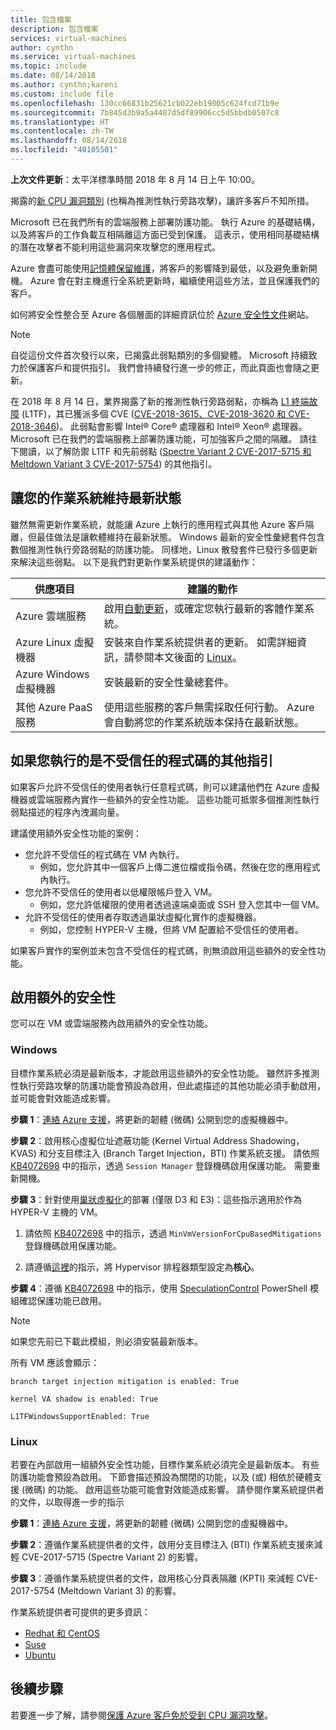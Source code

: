 ```yaml
---
title: 包含檔案
description: 包含檔案
services: virtual-machines
author: cynthn
ms.service: virtual-machines
ms.topic: include
ms.date: 08/14/2018
ms.author: cynthn;kareni
ms.custom: include file
ms.openlocfilehash: 130cc66831b25621cb022eb19005c624fcd71b9e
ms.sourcegitcommit: 7b845d3b9a5a4487d5df89906cc5d5bbdb0507c8
ms.translationtype: HT
ms.contentlocale: zh-TW
ms.lasthandoff: 08/14/2018
ms.locfileid: "40105501"
---
```

**上次文件更新**：太平洋標準時間 2018 年 8 月 14 日上午 10:00。

揭露的[新 CPU 漏洞類別](https://portal.msrc.microsoft.com/en-US/security-guidance/advisory/ADV180002) (也稱為推測性執行旁路攻擊)，讓許多客戶不知所措。  

Microsoft 已在我們所有的雲端服務上部署防護功能。 執行 Azure 的基礎結構，以及將客戶的工作負載互相隔離這方面已受到保護。 這表示，使用相同基礎結構的潛在攻擊者不能利用這些漏洞來攻擊您的應用程式。

Azure 會盡可能使用[記憶體保留維護](https://docs.microsoft.com/azure/virtual-machines/windows/maintenance-and-updates#memory-preserving-maintenance)，將客戶的影響降到最低，以及避免重新開機。 Azure 會在對主機進行全系統更新時，繼續使用這些方法，並且保護我們的客戶。

如何將安全性整合至 Azure 各個層面的詳細資訊位於 [Azure 安全性文件](https://docs.microsoft.com/azure/security/)網站。 

> [!NOTE] 
> 自從這份文件首次發行以來，已揭露此弱點類別的多個變體。 Microsoft 持續致力於保護客戶和提供指引。 我們會持續發行進一步的修正，而此頁面也會隨之更新。 
> 
> 在 2018 年 8 月 14 日，業界揭露了新的推測性執行旁路弱點，亦稱為 [L1 終端故障](https://portal.msrc.microsoft.com/en-US/security-guidance/advisory/ADV180018) (L1TF)，其已獲派多個 CVE ([CVE-2018-3615、CVE-2018-3620 和 CVE-2018-3646](https://www.intel.com/content/www/us/en/security-center/advisory/intel-sa-00161.html))。 此弱點會影響 Intel® Core® 處理器和 Intel® Xeon® 處理器。 Microsoft 已在我們的雲端服務上部署防護功能，可加強客戶之間的隔離。 請往下閱讀，以了解防禦 L1TF 和先前弱點 ([Spectre Variant 2 CVE-2017-5715 和 Meltdown Variant 3 CVE-2017-5754](https://support.microsoft.com/help/4072698/windows-server-guidance-to-protect-against-the-speculative-execution)) 的其他指引。
>  






## <a name="keeping-your-operating-systems-up-to-date"></a>讓您的作業系統維持最新狀態

雖然無需更新作業系統，就能讓 Azure 上執行的應用程式與其他 Azure 客戶隔離，但最佳做法是讓軟體維持在最新狀態。 Windows 最新的安全性彙總套件包含數個推測性執行旁路弱點的防護功能。 同樣地，Linux 散發套件已發行多個更新來解決這些弱點。 以下是我們對更新作業系統提供的建議動作：

| 供應項目 | 建議的動作  |
|----------|---------------------|
| Azure 雲端服務  | 啟用[自動更新](https://docs.microsoft.com/azure/cloud-services/cloud-services-how-to-configure-portal)，或確定您執行最新的客體作業系統。 |
| Azure Linux 虛擬機器 | 安裝來自作業系統提供者的更新。 如需詳細資訊，請參閱本文後面的 [Linux](#linux)。 |
| Azure Windows 虛擬機器  | 安裝最新的安全性彙總套件。
| 其他 Azure PaaS 服務 | 使用這些服務的客戶無需採取任何行動。 Azure 會自動將您的作業系統版本保持在最新狀態。 |

## <a name="additional-guidance-if-you-are-running-untrusted-code"></a>如果您執行的是不受信任的程式碼的其他指引 

如果客戶允許不受信任的使用者執行任意程式碼，則可以建議他們在 Azure 虛擬機器或雲端服務內實作一些額外的安全性功能。 這些功能可抵禦多個推測性執行弱點描述的程序內洩漏向量。

建議使用額外安全性功能的案例：

- 您允許不受信任的程式碼在 VM 內執行。  
    - 例如，您允許其中一個客戶上傳二進位檔或指令碼，然後在您的應用程式內執行。 
- 您允許不受信任的使用者以低權限帳戶登入 VM。   
    - 例如，您允許低權限的使用者透過遠端桌面或 SSH 登入您其中一個 VM。  
- 允許不受信任的使用者存取透過巢狀虛擬化實作的虛擬機器。  
    - 例如，您控制 HYPER-V 主機，但將 VM 配置給不受信任的使用者。 

如果客戶實作的案例並未包含不受信任的程式碼，則無須啟用這些額外的安全性功能。 

## <a name="enabling-additional-security"></a>啟用額外的安全性 

您可以在 VM 或雲端服務內啟用額外的安全性功能。

### <a name="windows"></a>Windows 

目標作業系統必須是最新版本，才能啟用這些額外的安全性功能。 雖然許多推測性執行旁路攻擊的防護功能會預設為啟用，但此處描述的其他功能必須手動啟用，並可能會對效能造成影響。 

**步驟 1**：[連絡 Azure 支援](https://aka.ms/MicrocodeEnablementRequest-SupportTechnical)，將更新的韌體 (微碼) 公開到您的虛擬機器中。 

**步驟 2**：啟用核心虛擬位址遮蔽功能 (Kernel Virtual Address Shadowing，KVAS) 和分支目標注入 (Branch Target Injection，BTI) 作業系統支援。 請依照 [KB4072698](https://support.microsoft.com/help/4072698/windows-server-guidance-to-protect-against-the-speculative-execution) 中的指示，透過 `Session Manager` 登錄機碼啟用保護功能。 需要重新開機。 

**步驟 3**：針對使用[巢狀虛擬化](https://docs.microsoft.com/azure/virtual-machines/windows/nested-virtualization)的部署 (僅限 D3 和 E3)：這些指示適用於作為 HYPER-V 主機的 VM。 

1. 請依照 [KB4072698](https://support.microsoft.com/help/4072698/windows-server-guidance-to-protect-against-the-speculative-execution) 中的指示，透過 `MinVmVersionForCpuBasedMitigations` 登錄機碼啟用保護功能。  
 
1. 請遵循[這裡](https://docs.microsoft.com/windows-server/virtualization/hyper-v/manage/manage-hyper-v-scheduler-types)的指示，將 Hypervisor 排程器類型設定為**核心**。 

**步驟 4**：遵循 [KB4072698](https://support.microsoft.com/help/4072698/windows-server-guidance-to-protect-against-the-speculative-execution) 中的指示，使用 [SpeculationControl](https://aka.ms/SpeculationControlPS) PowerShell 模組確認保護功能已啟用。 

> [!NOTE]
> 如果您先前已下載此模組，則必須安裝最新版本。
>

所有 VM 應該會顯示：

```
branch target injection mitigation is enabled: True

kernel VA shadow is enabled: True  

L1TFWindowsSupportEnabled: True
```


### <a name="linux"></a>Linux

<a name="linux"></a>若要在內部啟用一組額外安全性功能，目標作業系統必須完全是最新版本。 有些防護功能會預設為啟用。 下節會描述預設為關閉的功能，以及 (或) 相依於硬體支援 (微碼) 的功能。 啟用這些功能可能會對效能造成影響。 請參閱作業系統提供者的文件，以取得進一步的指示
 
**步驟 1**：[連絡 Azure 支援](https://aka.ms/MicrocodeEnablementRequest-SupportTechnical)，將更新的韌體 (微碼) 公開到您的虛擬機器中。
 
**步驟 2**：遵循作業系統提供者的文件，啟用分支目標注入 (BTI) 作業系統支援來減輕 CVE-2017-5715 (Spectre Variant 2) 的影響。 
 
**步驟 3**：遵循作業系統提供者的文件，啟用核心分頁表隔離 (KPTI) 來減輕 CVE-2017-5754 (Meltdown Variant 3) 的影響。 
 
作業系統提供者可提供的更多資訊：  
 
- [Redhat 和 CentOS](https://access.redhat.com/security/vulnerabilities/speculativeexecution) 
- [Suse](https://www.suse.com/support/kb/doc/?id=7022512) 
- [Ubuntu](https://wiki.ubuntu.com/SecurityTeam/KnowledgeBase/SpectreAndMeltdown) 


## <a name="next-steps"></a>後續步驟

若要進一步了解，請參閱[保護 Azure 客戶免於受到 CPU 漏洞攻擊](https://azure.microsoft.com/blog/securing-azure-customers-from-cpu-vulnerability/)。
